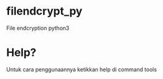 # filendcrypt_py
File endcryption python3 

# Help?

Untuk cara penggunaannya ketikkan help di command tools

